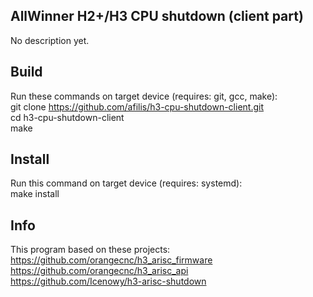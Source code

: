 AllWinner H2+/H3 CPU shutdown (client part)
---

No description yet.

Build
---
Run these commands on target device (requires: git, gcc, make):  
  git clone https://github.com/afilis/h3-cpu-shutdown-client.git  
  cd h3-cpu-shutdown-client  
  make  

Install
---
Run this command on target device (requires: systemd):  
  make install

Info
---
This program based on these projects:  
https://github.com/orangecnc/h3_arisc_firmware  
https://github.com/orangecnc/h3_arisc_api  
https://github.com/Icenowy/h3-arisc-shutdown  
